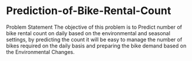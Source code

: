 # Prediction-of-Bike-Rental-Count
Problem Statement
The objective of this problem is to Predict number of bike rental count on daily based on the environmental and seasonal settings,
by predicting the count it will be easy to manage the number of bikes required on the daily basis and preparing the bike demand based on the Environmental Changes.
